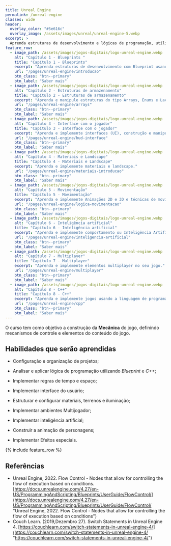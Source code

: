 ```yaml
---
title: Unreal Engine
permalink: /unreal-engine
classes: wide
header:
  overlay_color: "#5e616c"
  overlay_image: /assets/images/unreal/unreal-engine-5.webp
excerpt: >
  Aprenda estruturas de desenvolvimento e lógicas de programação, utilizando Blueprints e C++.
feature_row:
  - image_path: /assets/images/jogos-digitais/logo-unreal-engine.webp
    alt: "Capítulo 1 - Blueprints "
    title: "Capítulo 1 - Blueprints"
    excerpt: "Aprenda estruturas de desenvolvimento com Blueprint usando Atores, varáveis e estruturas de controle."
    url: "/pages/unreal-engine/introducao"
    btn_class: "btn--primary"
    btn_label: "Saber mais"
  - image_path: /assets/images/jogos-digitais/logo-unreal-engine.webp
    alt: "Capítulo 2 - Estruturas de armazenamento"
    title: "Capítulo 2 - Estruturas de armazenamento"
    excerpt: "Aprenda e manipule estruturas do tipo Arrays, Enums e Laços de Repetição (Loop). Implemente Eventos, funções e suas interações."
    url: "/pages/unreal-engine/arrays"
    btn_class: "btn--primary"
    btn_label: "Saber mais"    
  - image_path: /assets/images/jogos-digitais/logo-unreal-engine.webp
    alt: "Capítulo 3 - Interface com o jogador"
    title: "Capítulo 3 - Interface com o jogador"
    excerpt: "Aprenda e implemente interfaces (UI), construção e manipulação de materiais e Landscape."
    url: "/pages/unreal-engine/hud-interface"
    btn_class: "btn--primary"
    btn_label: "Saber mais"    
  - image_path: /assets/images/jogos-digitais/logo-unreal-engine.webp
    alt: "Capítulo 4 - Materiais e Landscape"
    title: "Capítulo 4 - Materiais e Landscape"
    excerpt: "Aprenda e implemente materiais e landscape."
    url: "/pages/unreal-engine/materiais-introducao"
    btn_class: "btn--primary"
    btn_label: "Saber mais"            
  - image_path: /assets/images/jogos-digitais/logo-unreal-engine.webp
    alt: "Capítulo 5 - Movimentação"
    title: "Capítulo 5 - Movimentação"
    excerpt: "Aprenda e implemente Animações 2D e 3D e técnicas de movimentação de objetos e personagens."
    url: "/pages/unreal-engine/logica-movimentacao"
    btn_class: "btn--primary"
    btn_label: "Saber mais"        
  - image_path: /assets/images/jogos-digitais/logo-unreal-engine.webp
    alt: "Capítulo 6 - Inteligência artificial"
    title: "Capítulo 6 - Inteligência artificial"
    excerpt: "Aprenda e implemente comportamento ou Inteligência Artificial em personagens."
    url: "/pages/unreal-engine/inteligencia-artificial"
    btn_class: "btn--primary"
    btn_label: "Saber mais"            
  - image_path: /assets/images/jogos-digitais/logo-unreal-engine.webp
    alt: "Capítulo 7 - Multiplayer"
    title: "Capítulo 7 - Multiplayer"
    excerpt: "Aprenda e implemente elementos multiplayer no seu jogo."
    url: "/pages/unreal-engine/multiplayer"
    btn_class: "btn--primary"
    btn_label: "Saber mais"            
  - image_path: /assets/images/jogos-digitais/logo-unreal-engine.webp
    alt: "Capítulo 8 - C++"
    title: "Capítulo 8 - C++"
    excerpt: "Aprenda e implemente jogos usando a linguagem de programação C++."
    url: "/pages/unreal-engine/cpp"
    btn_class: "btn--primary"
    btn_label: "Saber mais"                
---
```


O curso tem como objetivo a construção da **Mecânica** do jogo, definindo mecanismos de controle e elementos do conteúdo do jogo.

## Habilidades que serão aprendidas

- Configuração e organização de projetos;
  
- Analisar e aplicar lógica de programação utilizando *Blueprint* e *C++*;
  
- Implementar regras de tempo e espaço;
  
- Implementar interface do usuário;
  
- Estruturar e configurar materiais, terrenos e iluminação;
  
- Implementar ambientes Multijogador;
  
- Implementar inteligência artificial;
  
- Construir a animação de personagens;
  
- Implementar Efeitos especiais.

{% include feature_row %}

## Referências

- Unreal Engine, 2022. Flow Control - Nodes that allow for controlling the flow of execution based on conditions.  [https://docs.unrealengine.com/4.27/en-US/ProgrammingAndScripting/Blueprints/UserGuide/FlowControl/](https://docs.unrealengine.com/4.27/en-US/ProgrammingAndScripting/Blueprints/UserGuide/FlowControl/ "Unreal Engine, 2022. Flow Control - Nodes that allow for controlling the flow of execution based on conditions")
- Couch Learn. (2019,Dezembro 27). Switch Statements in Unreal Engine 4. [https://couchlearn.com/switch-statements-in-unreal-engine-4/](https://couchlearn.com/switch-statements-in-unreal-engine-4/ "https://couchlearn.com/switch-statements-in-unreal-engine-4/")

